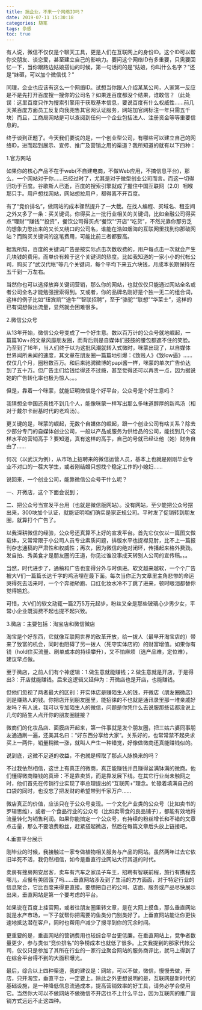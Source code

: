```yaml
---
title: 搞企业，不来一个网络ID吗？
date: 2019-07-11 15:30:18
categories: 随笔
tags: 杂感
toc: true
---
```

有人说，微信不仅仅是个聊天工具，更是人们在互联网上的身份ID。这个ID可以帮你交朋友、谈恋爱，甚至建立自己的影响力。要问这个网络ID有多重要，只需要回忆一下，当你跟路边姑娘搭讪的时候，第一句话问的是“姑娘，你叫什么名字？”还是“妹砸，可以加个微信伐？”

同理，企业也应该有这么一个网络ID。试想当你跟人介绍某某公司，人家第一反应是不是先打开百度搜一搜你的公司名？如果连百度都没个结果，谁敢信？（此处误：这里百度只作为搜索引擎用于获取基本信息，要说百度有什么权威性……前几天某百度方面员工反复向我兜售其官网认证服务，网站加官网标注一年只需五千块）而且，工商局网站是可以查阅到任何一个企业包括法人、注册资金等等重要信息的。

终于谈到正题了。今天我们要说的是，一个创业型公司，有哪些可以建立自己的网络ID，进而起到展示、宣传、推广及营销之用的渠道？我所知道的就有以下四种：

1.官方网站

如果你的核心产品不在于web(不自建电商，不做Web应用，不搞信息平台)，那么，一个网站对于你……已经过时了，尤其是对于微型创业公司而言。而这一切得归功于百度。谷歌斯人已逝，百度的搜索引擎就成了握住中国互联网（2.0）咽喉那只手。用户想找网站，网站想拉用户，都得离不开百度。

有了“竞价排名”，做网站的成本骤然提升了一大截。在找人编程、买域名、租空间之外又多了一条：买关键词。你得买上一批行业相关的关键词，比如金融公司得买点“理财”“赚钱”“投资”，餐饮公司得买点“餐饮”“开店”“吃货”，不然光靠你那穷乏的想象力憋出来的又长又绕口的公司名，谁能在浩如烟海的互联网里找到你那破网站？而购买关键词的这笔费用，可能比前三者都要高。

据我所知，百度的关键词广告是按实际点击次数收费的，用户每点击一次就会产生几块钱的费用。而单价有赖于这个关键词的热度。比如我知道的一家小小的代帐公司，购买了“武汉代帐”等几个关键词，每个平均下来五六块钱，月成本长期保持在五千到一万左右。

当然你也可以选择放弃关键词营销，那么你的网站，也就仅仅只能通过网站全名或者公司全名才能勉强搜索得到。又或者，你的品牌名刚好是个独一无二的组合词，这样的例子比如“纽宾凯”“途牛”“智联招聘”，至于“骆驼”“联想”“华莱士”，这样的已有词想做出流量，显然就会困难很多。


2.微信公众号

从13年开始，微信公众号变成了一个好生意。数以百万计的公众号就地崛起，一篇篇10w+的文章风靡朋友圈，而背后则是自媒体们鼓鼓的腰包都遮不住的笑脸。乃至到了16年，当人们终于以为这批风潮就转入式微时，咪蒙出现了，以自媒体世界闻所未闻的速度，其文章在朋友圈一篇篇地引爆：《致贱人》《致low逼》……仅仅几个月，圈粉数百万。和后来驰骋微博的papi酱一样，咪蒙的单次广告价达到了五十万。但广告主们给钱给得还不过瘾，甚至觉得还可以再贵一点，因为据说她的广告转化率也极为惊人。。。

但是，靠着一个咪蒙，就能证明微信是个好平台，公众号是个好生意吗？

我猜想全中国还真找不到几个人，能像咪蒙一样写出那么多味道醇厚的新鸡汤（相对于戴尔卡耐基时代的老鸡汤）。

更关键的是，咪蒙的崛起，无数个自媒体的崛起，跟一个创业公司有啥关系？除去少部分专门的自媒体创业公司，一般以产品或服务为供给品的公司，能找到几个这样水平的营销高手？要知道，真有这样的高手，自己的号就已经让他（她）财务自由了……

何况（以武汉为例），从市场上招聘来的微信运营人员，基本上也就是刚刚毕业专业不对口的一茬大学生，或者刚结婚只想找个稳定工作的小媳妇……

说回来，一个创业公司，能靠微信公众号干什么呢？

一、开微店，这个下面会说到；

二、把公众号当宣发平台用（也就是微信版网站）。没有网站，至少能把公众号摆出来，300块加个认证，就能证明咱们确实是家正规公司。平时发了促销转到朋友圈，就算打个广告了。

以我深耕微信的经验，公众号还真算不上好的宣发平台。首先它仅仅以一篇图文做载体，又常常限于小公司人员专业素质问题，排版水平也捉襟见肘，比不上一篇报刊杂志通稿的严肃性和权威性；再次，因为微信的绝对闭环，传播起来格外费劲。发自拍、秀美食才是朋友圈的王道，你见过谁没事成天转别人公司的宣传稿。。。

当然，时代进步了，通稿和广告也变得分外与时俱进。软文越来越软，一个个广告被大V们一篇篇长达千字的鸡汤埋在最下面。每次当你正为文章里主角悲惨的命运哭得死去活来时，一个个奔驰轿跑、口红化妆水冷不丁跳了进来，顿时眼泪都替你觉得尴尬。

可惜，大V们的软文动辄一篇2万5万元起步，粉丝又全是那些玻璃心少男少女，平常小企业既消费不起也提不起兴致。


3.微店：主要包括：淘宝店和微信微店

淘宝是个好东西，它就像互联网世界的改革开放，给一拨人（最早开淘宝店的）带来了致富的机会，同时也阻碍了另一拨人（死守实体店的）的财富增值。如果你有钱（hold住买流量、刷单成本的持续攀升），又不怕麻烦（选产品难，定位难），建议早点做。

至于微店，之前人们有个神逻辑：1.做生意就能赚钱；2.做生意就是开店，于是得出3：开店就能赚钱。后来这逻辑又延伸为：开微店也是开店，也能赚钱。

但他们忽视了两者最大的区别：开实体店是赚陌生人的钱，开微店（朋友圈微店）则是赚熟人的钱。你把店开到朋友圈里，能招徕的不也就是通讯录里那一堆亲戚好友吗？有人说，我可以专加陌生人的微信，问题是你凭什么去说服那些话都没说上几句的陌生人点开你的朋友圈链接？

微商们的化妆品店、面膜店开起来，第一件事就是发个朋友圈，把三姑六婆同事朋友通通刷一遍，还美其名曰：“好东西分享给大家”。关系好的，也常常禁不起央求买上一两件，销量稍微一涨，就叫人产生一种错觉，好像做微商还真能赚钱似的。

说到底，这微不足道的收益，不也就是榨取了那点人脉换来的吗？

不过我依然相信，这世上有真正的微商，真正能赚钱并且赚得盆满钵满的微商。他们懂得微商赚钱的真谛：不是靠卖货，而是靠发展下线。在其它行业尚未触网之时，他们首先在传销行业实现了李总理提出的“互联网+”理念。忙碌着填满自己的口袋的同时，也没忘了把发财的希望带到千家万户……

微店真正的价值，应该只在于公众号变现。一个文化产业类的公众号（比如卖书的罗辑思维），或者一个食品行业的公众号（比如卖零食的良品铺子），都能有效地将流量转化为销售利润。如果你能搞定一个公众号，有持续的粉丝增长和不错的文章点击量，那么不要浪费粉丝，赶紧搭起微店，然后在每篇文章后头放上链接吧。

4.垂直平台展示

刚毕业的时候，我接触过一家专做植物相关服务与产品的网站。虽然两年过去它依旧半死不活，我仍然相信，如今是垂直行业网站大行其道的时代。

卖房有搜房网安居客，卖车有汽车之家瓜子车王，招聘有智联前程，旅行有携程去哪儿，点餐有美团饿了吗……垂直网站涉及到了生活的方方面面，对于特定行业的信息聚合，它比百度来得更直接。要想把自己的公司、店面、服务或产品尽快展示出来，垂直网站是第一个要考虑的平台。

如果说在百度上挂官网，或者往朋友圈里转文章，是在大网上摸鱼，那么垂直网站就是水产市场，一下子就帮你把需要的鱼类分门别类好了。上垂直网站能让你更快速地抵达潜在客户，同时也帮用户减少了搜寻到你的冗余时间。

更重要的是，垂直网站的营销费用也较综合平台更低廉。在垂直网站上，竞争者数量更少，参与类似“竞价排名”的争榜成本也就低了很多。上文我提到的那家代帐公司，仅仅只是参加了其所在行业的一家行业聚合网站的服务商评比，就马上得到了在综合平台得不到的大面积曝光。

最后，综合以上四种渠道，我的建议是：网站，可以不做，微信，慢慢去做，开店，只开淘宝，垂直平台，一定要上。除此之外更想说明的是，互联网是新时代的基础设施，是一种降低信息流通成本，提高营销效率的好工具，请务必学会使用它。当然你大可以不做网站不做微信不开店也不上什么平台，因为互联网的推广营销方式远远不止这四种。
